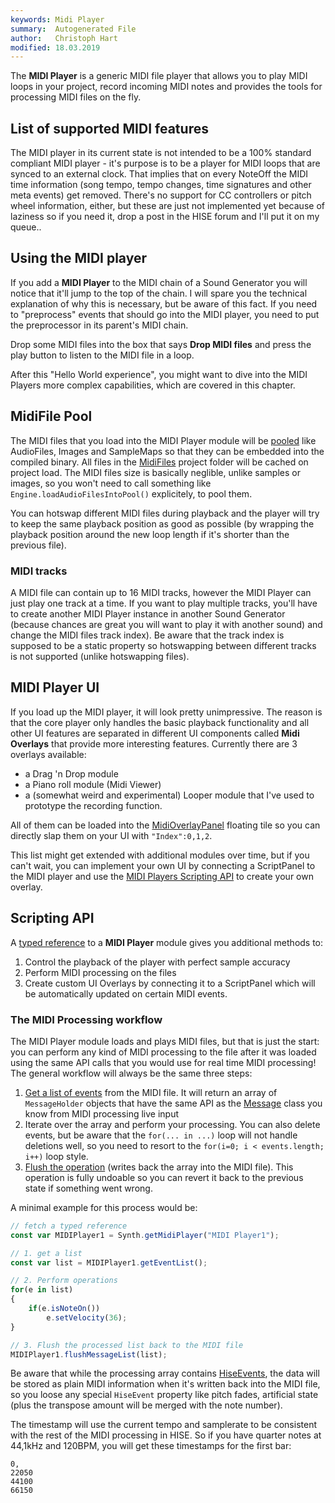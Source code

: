 ```yaml
---
keywords: Midi Player
summary:  Autogenerated File
author:   Christoph Hart
modified: 18.03.2019
---
```


The **MIDI Player** is a generic MIDI file player that allows you to play MIDI loops in your project, record incoming MIDI notes and provides the tools for processing MIDI files on the fly. 

## List of supported MIDI features

The MIDI player in its current state is not intended to be a 100% standard compliant MIDI player - it's purpose is to be a player for MIDI loops that are synced to an external clock. That implies that on every NoteOff the MIDI time information (song tempo, tempo changes, time signatures and other meta events) get removed. There's no support for CC controllers or pitch wheel information, either, but these are just not implemented yet because of laziness so if you need it, drop a post in the HISE forum and I'll put it on my queue..

## Using the MIDI player

If you add a **MIDI Player** to the MIDI chain of a Sound Generator you will notice that it'll jump to the top of the chain. I will spare you the technical explanation of why this is necessary, but be aware of this fact. If you need to "preprocess" events that should go into the MIDI player, you need to put the preprocessor in its parent's MIDI chain.

Drop some MIDI files into the box that says **Drop MIDI files** and press the play button to listen to the MIDI file in a loop.

After this "Hello World experience", you might want to dive into the MIDI Players more complex capabilities, which are covered in this chapter.

## MidiFile Pool

The MIDI files that you load into the MIDI Player module will be [pooled](/working-with-hise/project-management#file-pools) like AudioFiles, Images and SampleMaps so that they can be embedded into the compiled binary. All files in the [MidiFiles](/working-with-hise/project-management/projects-folders/midi-files) project folder will be cached on project load. The MIDI files size is basically neglible, unlike samples or images, so you won't need to call something like `Engine.loadAudioFilesIntoPool()` explicitely, to pool them.

You can hotswap different MIDI files during playback and the player will try to keep the same playback position as good as possible (by wrapping the playback position around the new loop length if it's shorter than the previous file).

### MIDI tracks

A MIDI file can contain up to 16 MIDI tracks, however the MIDI Player can just play one track at a time. If you want to play multiple tracks, you'll have to create another MIDI Player instance in another Sound Generator (because chances are great you will want to play it with another sound) and change the MIDI files track index). Be aware that the track index is supposed to be a static property so hotswapping between different tracks is not supported (unlike hotswapping files).

## MIDI Player UI

If you load up the MIDI player, it will look pretty unimpressive. The reason is that the core player only handles the basic playback functionality and all other UI features are separated in different UI components called **Midi Overlays** that provide more interesting features. Currently there are 3 overlays available:

- a Drag 'n Drop module 
- a Piano roll module (Midi Viewer)
- a (somewhat weird and experimental) Looper module that I've used to prototype the recording function.

All of them can be loaded into the [MidiOverlayPanel](/ui-components/floating-tiles/plugin/midioverlaypanel) floating tile so you can directly slap them on your UI with `"Index":0,1,2`. 

This list might get extended with additional modules over time, but if you can't wait, you can implement your own UI by connecting a ScriptPanel to the MIDI player and use the [MIDI Players Scripting API](/scripting/scripting-api/midiplayer) to create your own overlay.

## Scripting API

A [typed reference](/hise-modules#hise-module-reference-types) to a **MIDI Player** module gives you additional methods to:

1. Control the playback of the player with perfect sample accuracy
2. Perform MIDI processing on the files
3. Create custom UI Overlays by connecting it to a ScriptPanel which will be automatically updated on certain MIDI events.

### The MIDI Processing workflow

The MIDI Player module loads and plays MIDI files, but that is just the start: you can perform any kind of MIDI processing to the file after it was loaded using the same API calls that you would use for real time MIDI processing! The general workflow will always be the same three steps:

1. [Get a list of events](/scripting/scripting-api/midiplayer#geteventlist) from the MIDI file. It will return an array of `MessageHolder` objects that have the same API as the [Message](/scripting/scripting-api/message) class you know from MIDI processing live input
2. Iterate over the array and perform your processing. You can also delete events, but be aware that the `for(... in ...)` loop will not handle deletions well, so you need to resort to the `for(i=0; i < events.length; i++)` loop style.
3. [Flush the operation](/scripting/scripting-api/midiplayer#flushmessagelist) (writes back the array into the MIDI file). This operation is fully undoable so you can revert it back to the previous state if something went wrong.

A minimal example for this process would be:

```javascript
// fetch a typed reference
const var MIDIPlayer1 = Synth.getMidiPlayer("MIDI Player1");

// 1. get a list
const var list = MIDIPlayer1.getEventList();

// 2. Perform operations
for(e in list)
{
    if(e.isNoteOn())
        e.setVelocity(36);
}

// 3. Flush the processed list back to the MIDI file
MIDIPlayer1.flushMessageList(list);
```

Be aware that while the processing array contains [HiseEvents](/glossary/hise-event), the data will be stored as plain MIDI information when it's written back into the MIDI file, so you loose any special `HiseEvent` property like pitch fades, artificial state (plus the transpose amount will be merged with the note number).

The timestamp will use the current tempo and samplerate to be consistent with the rest of the MIDI processing in HISE. So if you have quarter notes at 44,1kHz and 120BPM, you will get these timestamps for the first bar:

```
0,
22050
44100
66150
```



